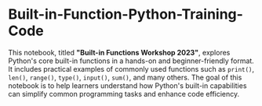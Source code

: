 # Built-in-Function-Python-Training-Code
This notebook, titled **"Built-in Functions Workshop 2023"**, explores Python's core built-in functions in a hands-on and beginner-friendly format. It includes practical examples of commonly used functions such as `print()`, `len()`, `range()`, `type()`, `input()`, `sum()`, and many others. The goal of this notebook is to help learners understand how Python's built-in capabilities can simplify common programming tasks and enhance code efficiency.
